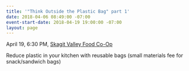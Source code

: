 ```yaml
---
title: '"Think Outside the Plastic Bag" part 1'
date: 2018-04-06 08:49:00 -07:00
event-start-date: 2018-04-19 19:00:00 -07:00
layout: page
---
```


April 19, 6:30 PM, [Skagit Valley Food Co-Op](http://www.skagitfoodcoop.com/)

Reduce plastic in your kitchen with reusable bags (small materials fee for snack/sandwich bags)